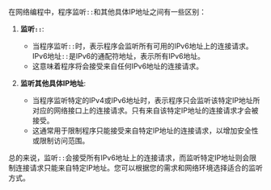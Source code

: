 在网络编程中，程序监听`::`和其他具体IP地址之间有一些区别：

1. **监听`::`**:
    - 当程序监听`::`时，表示程序会监听所有可用的IPv6地址上的连接请求。IPv6地址`::`是IPv6的通配符地址，表示所有IPv6地址。
    - 这意味着程序将会接受来自任何IPv6地址的连接请求。

2. **监听其他具体IP地址**:
    - 当程序监听特定的IPv4或IPv6地址时，表示程序只会监听该特定IP地址所对应的网络接口上的连接请求。只有来自该特定IP地址的连接请求才会被接受。
    - 这通常用于限制程序只能接受来自特定IP地址的连接请求，以增加安全性或限制访问范围。

总的来说，监听`::`会接受所有IPv6地址上的连接请求，而监听特定IP地址则会限制连接请求只能来自特定IP地址。您可以根据您的需求和网络环境选择适合的监听方式。